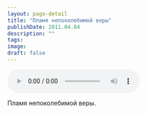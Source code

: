 ```yaml
---
layout: page-detail
title: "Пламя непоколебимой веры"
publishDate: 2011.04.04
description: ""
tags:
image:
draft: false
---
```


<audio title="2011.04.04 - Пламя непоколебимой веры.mp3" src="/upload/iblock/615/615f0a4637c329df41b839e37cdd28eb.mp3" controls=""></audio>

 Пламя непоколебимой веры. 

  
